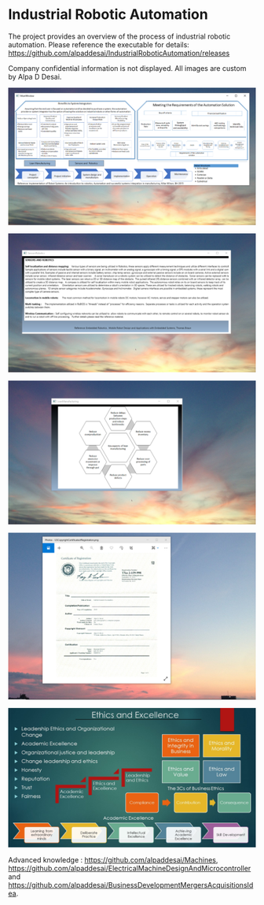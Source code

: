 # Industrial Robotic Automation 

The project provides an overview of the process of industrial robotic automation.  Please reference the executable for details: https://github.com/alpaddesai/IndustrialRoboticAutomation/releases

Company confidential information is not displayed. All images are custom by Alpa D Desai. 

![image](MainWindow.png)

![image](sensors.png)

![image](LeanManufacturing.png)

![image](USCopyrightCertificate.png)

![image](Ethics.jpg)

Advanced knowledge : https://github.com/alpaddesai/Machines,  https://github.com/alpaddesai/ElectricalMachineDesignAndMicrocontroller and https://github.com/alpaddesai/BusinessDevelopmentMergersAcquisitionsIdea.
